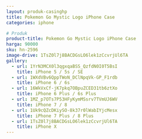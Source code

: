 ```yaml
---
layout: produk-casinghp
title: Pokemon Go Mystic Logo iPhone Case
categories: iphone

# Produk
product-title: Pokemon Go Mystic Logo iPhone Case
harga: 90000
sku: hn-2596
image-drive: 1TsZ0l7j8BACDGsLO6lek1zCcvrjUl6TA
gallery:
  - url: 1YrN3MCX0l3qgxqaBSS_QzfdN0I0T5BsI
    title: iPhone 5 / 5s / SE
  - url: 1WXdVBv6QppTWoN_DClNpqVk-GP_F1rdb
    title: iPhone 6 / 6s
  - url: 16WkVxCf-jK7pkq7OBpuZCED31tb6ztXo
    title: iPhone 6 Plus / 6s Plus
  - url: 1MZ_p7OTs7P53HFyKymMSsrv7TVmUJ6WV
    title: iPhone 7 / 8
  - url: 1Uk9cQZcDKiySO-8k37r0lWabIYjcMesx
    title: iPhone 7 Plus / 8 Plus
  - url: 1TsZ0l7j8BACDGsLO6lek1zCcvrjUl6TA
    title: iPhone X
---
```

